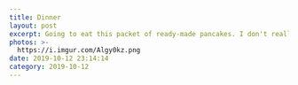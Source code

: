 ```yaml
---
title: Dinner
layout: post
excerpt: Going to eat this packet of ready-made pancakes. I don't really have anything to have on them, and I don't want to use the microwave so I'm just going eat them like this
photos: >-
  https://i.imgur.com/Algy0kz.png
date: 2019-10-12 23:14:14
category: 2019-10-12
---
```

